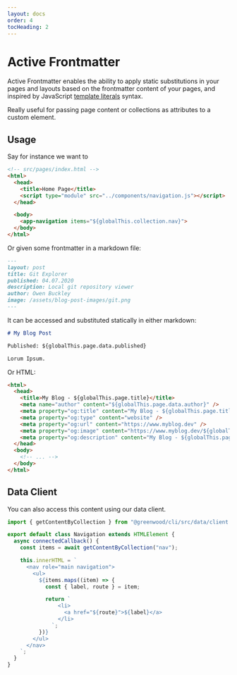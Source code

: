 ```yaml
---
layout: docs
order: 4
tocHeading: 2
---
```


# Active Frontmatter

Active Frontmatter enables the ability to apply static substitutions in your pages and layouts based on the frontmatter content of your pages, and inspired by JavaScript [template literals](https://developer.mozilla.org/en-US/docs/Web/JavaScript/Reference/Template_literals) syntax.

Really useful for passing page content or collections as attributes to a custom element.

## Usage

Say for instance we want to

```html
<!-- src/pages/index.html -->
<html>
  <head>
    <title>Home Page</title>
    <script type="module" src="../components/navigation.js"></script>
  </head>

  <body>
    <app-navigation items="${globalThis.collection.nav}">
  </body>
</html>
```

Or given some frontmatter in a markdown file:

```md
---
layout: post
title: Git Explorer
published: 04.07.2020
description: Local git repository viewer
author: Owen Buckley
image: /assets/blog-post-images/git.png
---
```

It can be accessed and substituted statically in either markdown:

```md
# My Blog Post

Published: ${globalThis.page.data.published}

Lorum Ipsum.
```

Or HTML:

```html
<html>
  <head>
    <title>My Blog - ${globalThis.page.title}</title>
    <meta name="author" content="${globalThis.page.data.author}" />
    <meta property="og:title" content="My Blog - ${globalThis.page.title}" />
    <meta property="og:type" content="website" />
    <meta property="og:url" content="https://www.myblog.dev" />
    <meta property="og:image" content="https://www.myblog.dev/${globalThis.page.data.image}" />
    <meta property="og:description" content="My Blog - ${globalThis.page.data.description}" />
  </head>
  <body>
    <!-- ... -->
  </body>
</html>
```

## Data Client

You can also access this content using our data client.

```js
import { getContentByCollection } from "@greenwood/cli/src/data/client.js";

export default class Navigation extends HTMLElement {
  async connectedCallback() {
    const items = await getContentByCollection("nav");

    this.innerHTML = `
      <nav role="main navigation">
        <ul>
          ${items.maps((item) => {
            const { label, route } = item;

            return `
                <li>
                  <a href="${route}">${label}</a>
                </li>
              `;
          })}
        </ul>
      </nav>
    `;
  }
}
```
